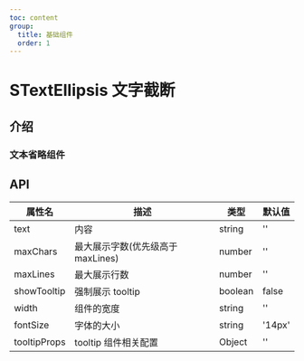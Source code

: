 ```yaml
---
toc: content
group:
  title: 基础组件
  order: 1
---
```


# STextEllipsis 文字截断

## 介绍

### 文本省略组件

<code src="./demos/single.tsx"></code>

<code src="./demos/multi.tsx"></code>

## API

| 属性名       | 描述                              | 类型    | 默认值 |
| ------------ | --------------------------------- | ------- | ------ |
| text         | 内容                              | string  | ''     |
| maxChars     | 最大展示字数(优先级高于 maxLines) | number  | ''     |
| maxLines     | 最大展示行数                      | number  | ''     |
| showTooltip  | 强制展示 tooltip                  | boolean | false  |
| width        | 组件的宽度                        | string  | ''     |
| fontSize     | 字体的大小                        | string  | '14px' |
| tooltipProps | tooltip 组件相关配置              | Object  | ''     |
